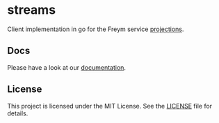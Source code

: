 # streams

Client implementation in go for the Freym service [projections](https://github.com/fraym/projections).

## Docs

Please have a look at our [documentation](https://docs.freym.becklyn.app/docs/services/projections/introduction).

## License

This project is licensed under the MIT License. See the [LICENSE](LICENSE) file for details.

